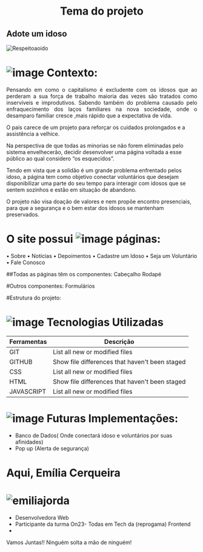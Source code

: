 <h1 align="center">Tema do projeto </h1>

<h2>Adote um idoso</h2>


![Respeitoaoido ](https://github.com/ejscerqueira/final-/assets/61998637/88c68886-e8e2-4c46-b7c2-738c9fef1ffd)


# ![image](https://github.com/ejscerqueira/final-/assets/61998637/69b77b2d-6079-426a-98aa-710ef7ca7ca9) Contexto: 
<p align="justify">Pensando em como o capitalismo é excludente com os idosos que ao perderam a sua força de trabalho maioria das vezes são tratados como inservíveis e improdutivos.
Sabendo também do problema causado pelo enfraquecimento dos laços familiares na nova sociedade, onde o desamparo familiar cresce ,mais rápido que a expectativa de vida.<p>
<p>O pais carece de um projeto para reforçar os cuidados prolongados e a assistência a velhice.</p>
<p>Na perspectiva de que todas as minorias se não forem eliminadas pelo sistema envelhecerão, decidir desenvolver uma página voltada a esse público ao qual considero “os esquecidos”.</p>
<p>Tendo em vista que a solidão é um grande problema enfrentado pelos idoso, a página tem como objetivo conectar voluntários que desejam disponibilizar uma parte do seu tempo para interagir com idosos que se sentem sozinhos e estão em situação de abandono.</p>
O projeto não visa doação de valores e nem propõe encontro presenciais, para que a segurança e o bem estar dos idosos se mantenham preservados.


 # O site possui ![image](https://github.com/ejscerqueira/final-/assets/61998637/a24faa80-2bf7-4f8a-98ec-a7af651778bd) páginas: 

•	Sobre
•	Notícias
•	Depoimentos
•	Cadastre um Idoso
•	Seja um Voluntário 
•	Fale Conosco

##Todas as páginas têm os componentes:
Cabeçalho 
Rodapé



#Outros componentes:
Formulários

#Estrutura do projeto:


# ![image](https://github.com/ejscerqueira/final-/assets/61998637/f761f362-ffac-4bfb-b654-90b76c2994ce) Tecnologias Utilizadas

| Ferramentas| Descrição |
| --- | --- |
|GIT | List all new or modified files |
|GITHUB | Show file differences that haven't been staged |
|CSS| List all new or modified files |
|HTML| Show file differences that haven't been staged |
|JAVASCRIPT | List all new or modified files |


# ![image](https://github.com/ejscerqueira/final-/assets/61998637/56a61fce-b6bb-4cb7-bd62-90d4240334ac) Futuras Implementações:
-	Banco de Dados( Onde conectará idoso e voluntários por suas afinidades)
-	Pop up (Alerta de segurança)


# Aqui, Emília Cerqueira 
# ![emiliajorda](https://github.com/ejscerqueira/final-/assets/61998637/f41584c1-0204-4fb1-8843-e0272e852584)


-	Desenvolvedora Web
-	Participante da turma On23- Todas em Tech da (reprogama) Frontend
-	
Vamos Juntas!! Ninguém solta a mão de ninguém!


















